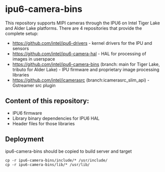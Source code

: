# ipu6-camera-bins

This repository supports MIPI cameras through the IPU6 on Intel Tiger Lake and
Alder Lake platforms. There are 4 repositories that provide the complete setup:

- https://github.com/intel/ipu6-drivers - kernel drivers for the IPU and sensors
- https://github.com/intel/ipu6-camera-hal - HAL for processing of images in userspace
- https://github.com/intel/ipu6-camera-bins (branch: main for Tiger Lake, tributo
  for Alder Lake) - IPU firmware and proprietary image processing libraries
- https://github.com/intel/icamerasrc (branch:icamerasrc_slim_api) - Gstreamer src plugin

## Content of this repository:
- IPU6 firmware
- Library binary dependencies for IPU6 HAL
- Header files for those libraries

## Deployment
ipu6-camera-bins should be copied to build server and target
```
cp -r ipu6-camera-bins/include/* /usr/include/
cp -r ipu6-camera-bins/lib/* /usr/lib/
```
